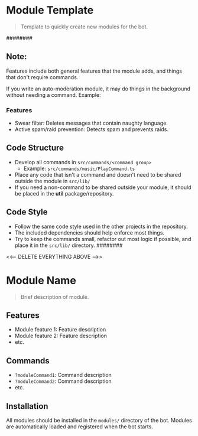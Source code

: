 # Module Template
 > Template to quickly create new modules for the bot.

########
## Note:
Features include both general features that the module adds, and things that don't require commands.

If you write an auto-moderation module, it may do things in the background without needing a command.
Example:
### Features
 * Swear filter: Deletes messages that contain naughty language.
 * Active spam/raid prevention: Detects spam and prevents raids.

## Code Structure
 * Develop all commands in `src/commands/<command group>`
    * Example: `src/commands/music/PlayCommand.ts`
 * Place any code that isn't a command and doesn't need to be shared outside the module in `src/lib/`
 * If you need a non-command to be shared outside your module, it should be placed in the **util** package/repository.

## Code Style
  * Follow the same code style used in the other projects in the repository.
  * The included dependencies should help enforce most things.
  * Try to keep the commands small, refactor out most logic if possible, and place it in the `src/lib/` directory.
########

<<-- DELETE EVERYTHING ABOVE -->>

# Module Name
 > Brief description of module.

## Features
  * Module feature 1: Feature description
  * Module feature 2: Feature description
  * etc.

## Commands
  * `?moduleCommand1`: Command description
  * `?moduleCommand2`: Command description
  * etc.

## Installation
All modules should be installed in the `modules/` directory of the bot. Modules are automatically loaded and registered when the bot starts.
